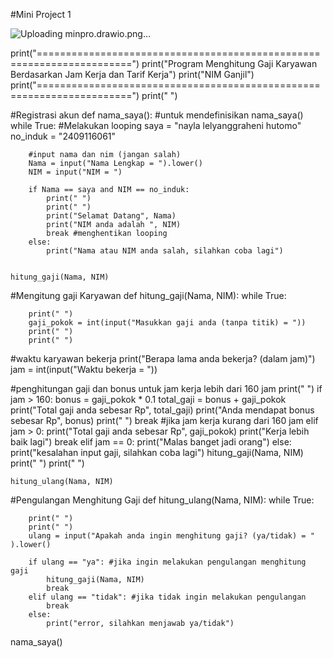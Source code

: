#Mini Project 1



![Uploading minpro.drawio.png…]()


print("======================================================================")
print("Program Menghitung Gaji Karyawan Berdasarkan Jam Kerja dan Tarif Kerja")
print("NIM Ganjil")
print("======================================================================")
print("  ")

#Registrasi akun
def nama_saya(): #untuk mendefinisikan nama_saya()
    while True: #Melakukan looping
        saya = "nayla lelyanggraheni hutomo"
        no_induk = "2409116061"

        #input nama dan nim (jangan salah)
        Nama = input("Nama Lengkap = ").lower()
        NIM = input("NIM = ")

        if Nama == saya and NIM == no_induk:
            print(" ")
            print(" ")
            print("Selamat Datang", Nama)
            print("NIM anda adalah ", NIM)
            break #menghentikan looping
        else:
            print("Nama atau NIM anda salah, silahkan coba lagi")


    hitung_gaji(Nama, NIM)


#Mengitung gaji Karyawan
def hitung_gaji(Nama, NIM):
    while True: 
        
        print(" ")
        gaji_pokok = int(input("Masukkan gaji anda (tanpa titik) = "))
        print(" ")
        print(" ")

#waktu karyawan bekerja
        print("Berapa lama anda bekerja? (dalam jam)")
        jam = int(input("Waktu bekerja = "))

#penghitungan gaji dan bonus untuk jam kerja lebih dari 160 jam
        print(" ")
        if jam > 160:
            bonus = gaji_pokok * 0.1 
            total_gaji = bonus + gaji_pokok
            print("Total gaji anda sebesar Rp", total_gaji)
            print("Anda mendapat bonus sebesar Rp", bonus)
            print(" ")
            break
#jika jam kerja kurang dari 160 jam
        elif jam > 0:
            print("Total gaji anda sebesar Rp", gaji_pokok)
            print("Kerja lebih baik lagi")
            break
        elif jam == 0:
            print("Malas banget jadi orang")
        else:
            print("kesalahan input gaji, silahkan coba lagi")
            hitung_gaji(Nama, NIM)
        print(" ")
        print(" ")  

    hitung_ulang(Nama, NIM)

#Pengulangan Menghitung Gaji 
def hitung_ulang(Nama, NIM):
    while True:

        print(" ")
        print(" ")
        ulang = input("Apakah anda ingin menghitung gaji? (ya/tidak) = "  ).lower()
        
        if ulang == "ya": #jika ingin melakukan pengulangan menghitung gaji
            hitung_gaji(Nama, NIM)
            break
        elif ulang == "tidak": #jika tidak ingin melakukan pengulangan
            break
        else:
            print("error, silahkan menjawab ya/tidak")


nama_saya()
